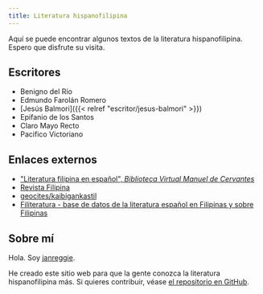 ```yaml
---
title: Literatura hispanofilipina
---
```


Aquí se puede encontrar algunos textos de la literatura hispanofilipina.
Espero que disfrute su visita.

## Escritores

- Benigno del Río
- Edmundo Farolán Romero
- [Jesús Balmori]({{< relref "escritor/jesus-balmori" >}})
- Epifanio de los Santos
- Claro Mayo Recto
- Pacifico Victoriano

## Enlaces externos

- ["Literatura filipina en español", *Biblioteca Virtual Manuel de Cervantes*](http://www.cervantesvirtual.com/portales/literatura_filipina_en_espanol/)
- [Revista Filipina](https://revista.carayanpress.com/)
- [geocites/kaibigankastil](https://www.oocities.org/kaibigankastil/)
- [Filiteratura - base de datos de la literatura español en Filipinas y sobre Filipinas](https://filiteratura.uantwerpen.be/)

## Sobre mí

Hola. Soy [janreggie](https://github.com/janreggie/).

He creado este sitio web para que la gente conozca la literatura hispanofilipina más.
Si quieres contribuir, véase [el repositorio en GitHub](https://github.com/janreggie/esfil).
